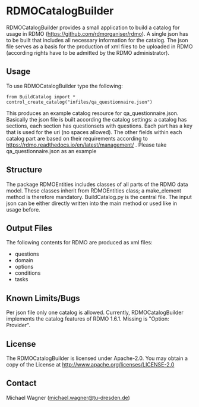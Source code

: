 # RDMOCatalogBuilder
RDMOCatalogBuilder provides a small application to build a catalog for usage in RDMO
(https://github.com/rdmorganiser/rdmo). A single json has to be built that includes all necessary information for the
catalog. The json file serves as a basis for the production of xml files to be uploaded in RDMO (according rights have
to be admitted by the RDMO administrator).

## Usage
To use RDMOCatalogBuilder type the following:

```
from BuildCatalog import *
control_create_catalog("infiles/qa_questionnaire.json")
```

This produces an example catalog resource for qa_questionnaire.json. Basically the json file is built according the
catalog settings: a catalog has sections, each section has questionsets with questions. Each part has a key that is used
for the uri (no spaces allowed). The other fields within each catalog part are based on their requirements according to
https://rdmo.readthedocs.io/en/latest/management/ . Please take qa_questionnaire.json as an example

## Structure
The package RDMOEntities includes classes of all parts of the RDMO data model. These classes inherit from RDMOEntities
class; a make_element method is therefore mandatory. BuildCatalog.py is the central file. The input json can be either
directly written into the main method or used like in usage before.

## Output Files
The following contents for RDMO are produced as xml files:

- questions
- domain
- options
- conditions
- tasks

## Known Limits/Bugs
Per json file only one catalog is allowed. Currently, RDMOCatalogBuilder implements the catalog features of RDMO
1.6.1. Missing is "Option: Provider".

## License
The RDMOCatalogBuilder is licensed under Apache-2.0. You may obtain a copy of the License at
http://www.apache.org/licenses/LICENSE-2.0

## Contact
Michael Wagner ([michael.wagner@tu-dresden.de](mailto:michael.wagner@tu-dresden.de))